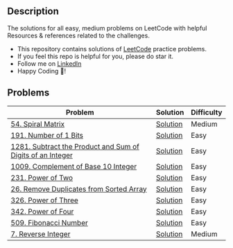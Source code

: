 ## Description
The solutions for all easy, medium problems on LeetCode with helpful Resources & references related to the challenges.

- This repository contains solutions of [LeetCode](https://leetcode.com) practice problems.
- If you feel this repo is helpful for you, please do star it.
- Follow me on [LinkedIn](https://www.linkedin.com/in/priyank-goswami-711495247)
- Happy Coding 🥳!


## Problems
| Problem | Solution | Difficulty |
|--|--|--|
| [54. Spiral Matrix](https://leetcode.com/problems/spiral-matrix/) | [Solution](https://github.com/CodeWithPriyank/leetcode_solutions/blob/main/C%2B%2B/54.%20Spiral%20Matrix.cpp) | Medium |
| [191. Number of 1 Bits](https://leetcode.com/problems/number-of-1-bits/description/) | [Solution](https://github.com/CodeWithPriyank/leetcode_solutions/blob/main/C%2B%2B/191.%20Number%20of%201%20Bits.cpp) | Easy |
| [1281. Subtract the Product and Sum of Digits of an Integer](https://leetcode.com/problems/subtract-the-product-and-sum-of-digits-of-an-integer/) | [Solution](https://github.com/CodeWithPriyank/leetcode_solutions/blob/main/C%2B%2B/1281.%20Subtract%20the%20Product%20and%20Sum%20of%20Digits%20of%20an%20Integer.cpp) | Easy |
| [1009. Complement of Base 10 Integer](https://leetcode.com/problems/complement-of-base-10-integer/description/) | [Solution](https://github.com/CodeWithPriyank/leetcode_solutions/blob/main/C%2B%2B/1009.%20Complement%20of%20Base%2010%20Integer.cpp) | Easy |
| [231. Power of Two](https://leetcode.com/problems/power-of-two/) | [Solution](https://github.com/CodeWithPriyank/leetcode_solutions/blob/main/C%2B%2B/231.%20Power%20of%20Two.cpp) | Easy |
| [26. Remove Duplicates from Sorted Array](https://leetcode.com/problems/remove-duplicates-from-sorted-array/description/) | [Solution](https://github.com/CodeWithPriyank/leetcode_solutions/blob/main/C%2B%2B/26.%20Remove%20Duplicates%20from%20Sorted%20Array.cpp) | Easy |
| [326. Power of Three](https://leetcode.com/problems/power-of-three/description/) | [Solution](https://github.com/CodeWithPriyank/leetcode_solutions/blob/main/C%2B%2B/326.%20Power%20of%20Three.cpp) | Easy |
| [342. Power of Four](https://leetcode.com/problems/power-of-four/description/) | [Solution](https://github.com/CodeWithPriyank/leetcode_solutions/blob/main/C%2B%2B/342.%20Power%20of%20Four.cpp) | Easy |
| [509. Fibonacci Number](https://leetcode.com/problems/fibonacci-number/description/) | [Solution](https://github.com/CodeWithPriyank/leetcode_solutions/blob/main/C%2B%2B/509.%20Fibonacci%20Number.cpp) | Easy |
| [7. Reverse Integer](https://leetcode.com/problems/reverse-integer/description/) | [Solution](https://github.com/CodeWithPriyank/leetcode_solutions/blob/main/C%2B%2B/7.%20Reverse%20Integer.cpp) | Medium |



